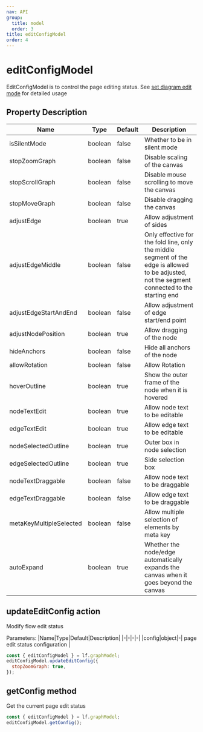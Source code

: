 ```yaml
---
nav: API
group:
  title: model
  order: 3
title: editConfigModel
order: 4
---
```


<style>
table td:first-of-type {
  word-break: normal;
}
</style>

# editConfigModel

EditConfigModel is to control the page editing status. See [set diagram edit mode](/en-US/tutorial/intermediate-silent-mode) for detailed usage


## Property Description

| Name                  | Type    | Default | Description                   |
| ----------------------- | ------- | ------ | ---------------------- |
| isSilentMode           | boolean | false  | Whether to be in silent mode           |
| stopZoomGraph           | boolean | false  | Disable scaling of the canvas           |
| stopScrollGraph         | boolean | false  | Disable mouse scrolling to move the canvas   |
| stopMoveGraph           | boolean | false  | Disable dragging the canvas           |
| adjustEdge              | boolean | true   | Allow adjustment of sides           |
| adjustEdgeMiddle        | boolean | false  | Only effective for the fold line, only the middle segment of the edge is allowed to be adjusted, not the segment connected to the starting end |
| adjustEdgeStartAndEnd   | boolean | false  | Allow adjustment of edge start/end point  |
| adjustNodePosition      | boolean | true   | Allow dragging of the node |
| hideAnchors             | boolean | false  | Hide all anchors of the node       |
| allowRotation             | boolean | false  | Allow Rotation |
| hoverOutline            | boolean | true  | Show the outer frame of the node when it is hovered  |
| nodeTextEdit            | boolean | true   | Allow node text to be editable  |
| edgeTextEdit            | boolean | true   | Allow edge text to be editable   |
| nodeSelectedOutline            | boolean | true   | Outer box in node selection  |
| edgeSelectedOutline            | boolean | true   | Side selection box           |
| nodeTextDraggable       | boolean | false  | Allow node text to be draggable   |
| edgeTextDraggable       | boolean | false  | Allow edge text to be draggable   |
| metaKeyMultipleSelected | boolean | false  | Allow multiple selection of elements by meta key                                               |
| autoExpand              | boolean | true  | Whether the node/edge automatically expands the canvas when it goes beyond the canvas   |


## updateEditConfig <Badge>action</Badge>

Modify flow edit status

Parameters:
|Name|Type|Default|Description|
|-|-|-|-|
|config|object|-| page edit status configuration |

```jsx | pure
const { editConfigModel } = lf.graphModel;
editConfigModel.updateEditConfig({
  stopZoomGraph: true,
});
```

## getConfig <Badge>method</Badge>

Get the current page edit status

```jsx | pure
const { editConfigModel } = lf.graphModel;
editConfigModel.getConfig();
```
